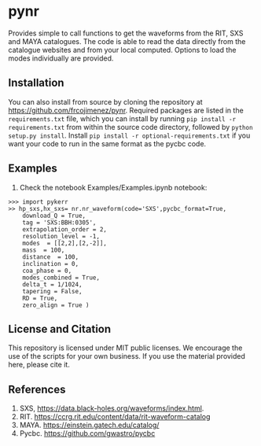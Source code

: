 # pynr
Provides simple to call functions to get the waveforms from the RIT, SXS and MAYA catalogues. The code is able to read the data directly from the catalogue websites and from your local computed. Options to load the modes individually are provided.

## Installation

You can also install from source by cloning the repository at https://github.com/frcojimenez/pynr. Required packages are listed in the `requirements.txt` file, which you can install by running `pip install -r requirements.txt` from within the source code directory, followed by `python setup.py install`. Install  `pip install -r optional-requirements.txt` if you want your code to run in the same format as the pycbc code. 

## Examples

 1. Check the notebook Examples/Examples.ipynb notebook:

```
>>> import pykerr
>> hp_sxs,hx_sxs= nr.nr_waveform(code='SXS',pycbc_format=True,
    download_Q = True,
    tag = 'SXS:BBH:0305',
    extrapolation_order = 2,
    resolution_level = -1,
    modes  = [[2,2],[2,-2]],
    mass  = 100,
    distance  = 100,
    inclination = 0,
    coa_phase = 0,
    modes_combined = True,
    delta_t = 1/1024,
    tapering = False,
    RD = True,
    zero_align = True )
```
## License and Citation
This repository is licensed under MIT public licenses. We encourage the use of the scripts for your own business. If you use the material provided here, please cite it.

## References

1. SXS, https://data.black-holes.org/waveforms/index.html.
2. RIT. https://ccrg.rit.edu/content/data/rit-waveform-catalog
3. MAYA. https://einstein.gatech.edu/catalog/
4. Pycbc. https://github.com/gwastro/pycbc
